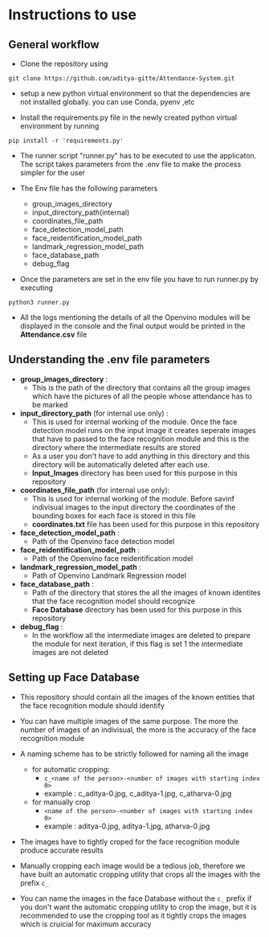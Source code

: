 # Instructions to use 

## General workflow
- Clone the repository using 
```
git clone https://github.com/aditya-gitte/Attendance-System.git
```
- setup a new python virtual environment so that the dependencies are not installed globally. you can use Conda, pyenv ,etc

- Install the requirements.py file in the newly created python virtual environment by running 
```
pip install -r 'requirements.py'
```

- The runner script "runner.py" has to be executed to use the applicaton. The script takes parameters from the .env file to make the process simpler for the user
- The Env file has the following parameters
    - group_images_directory
    - input_directory_path(internal)
    - coordinates_file_path
    - face_detection_model_path
    - face_reidentification_model_path
    - landmark_regression_model_path
    - face_database_path
    - debug_flag

- Once the parameters are set in the env file you have to run runner.py by executing
```
python3 runner.py
``` 
- All the logs mentioning the details of all the Openvino modules will be displayed in the console and the final output would be printed in the **Attendance.csv** file


## Understanding the .env file parameters

- **group_images_directory** : 
    - This is the path of the directory that contains all the group images which have the pictures of all the people whose attendance has to be marked
- **input_directory_path** (for internal use only) : 
    - This is used for internal working of the module. Once the face detection model runs on the input image it creates seperate images that have to passed to the face recognition module and this is the directory where the intermediate results are stored
    - As a user you don't have to add anything in this directory and this directory will be automatically deleted after each use.
    - **Input_Images** directory has been used for this purpose in this repository
- **coordinates_file_path** (for internal use only): 
    - This is used for internal working of the module. Before savinf indivisual images to the input directory the coordinates of the bounding boxes for each face is stored in this file
    - **coordinates.txt** file has been used for this purpose in this repository
- **face_detection_model_path** : 
    - Path of the Openvino face detection model
- **face_reidentification_model_path** :
    - Path of the Openvino face reidentification model
- **landmark_regression_model_path** :
    - Path of Openvino Landmark Regression model
- **face_database_path** :
    - Path of the directory that stores the all the images of known identites that the face recognition model should recognize
    - **Face Database** directory has been used for this purpose in this repository
- **debug_flag** : 
    - In the workflow all the intermediate images are deleted to prepare the module for next iteration, if this flag is set 1 the intermediate images are not deleted

## Setting up Face Database
- This repository should contain all the images of the known entities that the face recognition module should identify 

- You can have multiple images of the same purpose. The more the number of images of an indivisual, the more is the accuracy of the face recognition module

- A naming scheme has to be strictly followed for naming all the image 
    - for automatic cropping:
        - ```c_<name of the person>-<number of images with starting index 0>```
        -  example : c_aditya-0.jpg, c_aditya-1.jpg, c_atharva-0.jpg
    - for manually crop
         - ```<name of the person>-<number of images with starting index 0>```
         -  example : aditya-0.jpg, aditya-1.jpg, atharva-0.jpg
- The images have to tightly croped for the face recognition module produce accurate results
- Manually cropping each image would be a tedious job, therefore we have built an automatic cropping utility that crops all the images with the prefix ```c_``` 
- You can name the images in the face Database without the ```c_``` prefix if you don't want the automatic cropping utility to crop the image, but it is recommended to use the cropping tool as it tightly crops the images which is cruicial for maximum accuracy
